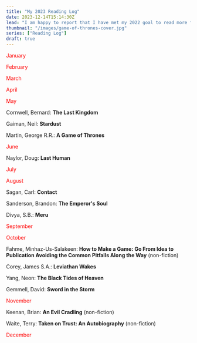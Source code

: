 ```yaml
---
title: "My 2023 Reading Log"
date: 2023-12-14T15:14:30Z
lead: "I am happy to report that I have met my 2022 goal to read more fiction this year. "
thumbnail: "/images/game-of-thrones-cover.jpg"
series: ["Reading Log"]
draft: true
---
```


<!--more-->

<span style="color: #ff0000;">January</span>

<span style="color: #ff0000;">February</span>

<span style="color: #ff0000;">March</span>

<span style="color: #ff0000;">April</span>

<span style="color: #ff0000;">May</span>

Cornwell, Bernard: **The Last Kingdom**

Gaiman, Neil: **Stardust**

Martin, George R.R.: **A Game of Thrones**

<span style="color: #ff0000;">June</span>

Naylor, Doug: **Last Human**

<span style="color: #ff0000;">July</span>

<span style="color: #ff0000;">August</span>

Sagan, Carl: **Contact**

Sanderson, Brandon: **The Emperor's Soul**

Divya, S.B.: **Meru**

<span style="color: #ff0000;">September</span>

<span style="color: #ff0000;">October</span>

Fahme, Minhaz-Us-Salakeen: **How to Make a Game: Go From Idea to Publication Avoiding the Common Pitfalls Along the Way** (non-fiction)

Corey, James S.A.: **Leviathan Wakes**

Yang, Neon: **The Black Tides of Heaven**

Gemmell, David: **Sword in the Storm**

<span style="color: #ff0000;">November</span>

Keenan, Brian: **An Evil Cradling** (non-fiction)

Waite, Terry: **Taken on Trust: An Autobiography** (non-fiction)

<span style="color: #ff0000;">December</span>


